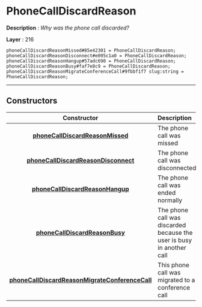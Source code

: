 # PhoneCallDiscardReason

**Description** : *Why was the phone call discarded?*

**Layer** : 216

```tl
phoneCallDiscardReasonMissed#85e42301 = PhoneCallDiscardReason;
phoneCallDiscardReasonDisconnect#e095c1a0 = PhoneCallDiscardReason;
phoneCallDiscardReasonHangup#57adc690 = PhoneCallDiscardReason;
phoneCallDiscardReasonBusy#faf7e8c9 = PhoneCallDiscardReason;
phoneCallDiscardReasonMigrateConferenceCall#9fbbf1f7 slug:string = PhoneCallDiscardReason;
```

---

## Constructors

| Constructor | Description |
| :---: | :--- |
| [**phoneCallDiscardReasonMissed**](constructor/phoneCallDiscardReasonMissed) | The phone call was missed |
| [**phoneCallDiscardReasonDisconnect**](constructor/phoneCallDiscardReasonDisconnect) | The phone call was disconnected |
| [**phoneCallDiscardReasonHangup**](constructor/phoneCallDiscardReasonHangup) | The phone call was ended normally |
| [**phoneCallDiscardReasonBusy**](constructor/phoneCallDiscardReasonBusy) | The phone call was discarded because the user is busy in another call |
| [**phoneCallDiscardReasonMigrateConferenceCall**](constructor/phoneCallDiscardReasonMigrateConferenceCall) | This phone call was migrated to a conference call |